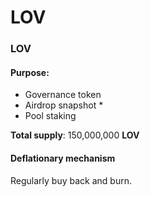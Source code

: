 # LOV

### LOV

#### **Purpose**:

* Governance token
* Airdrop snapshot \*
* Pool staking

**Total supply**: 150,000,000 **LOV**

#### **Deflationary mechanism**

Regularly buy back and burn.
